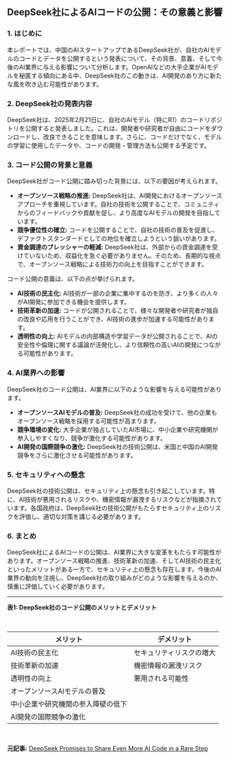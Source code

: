 ## DeepSeek社によるAIコードの公開：その意義と影響

### 1. はじめに

本レポートでは、中国のAIスタートアップであるDeepSeek社が、自社のAIモデルのコードとデータを公開するという発表について、その背景、意義、そして今後のAI業界に与える影響について分析します。OpenAIなどの大手企業がAIモデルを秘匿する傾向にある中、DeepSeek社のこの動きは、AI開発のあり方に新たな風を吹き込む可能性があります。

### 2. DeepSeek社の発表内容

DeepSeek社は、2025年2月21日に、自社のAIモデル（特にR1）のコードリポジトリを公開すると発表しました。これは、開発者や研究者が自由にコードをダウンロードし、改良できることを意味します。さらに、コードだけでなく、モデルの学習に使用したデータや、コードの開発・管理方法も公開する予定です。

### 3. コード公開の背景と意義

DeepSeek社がコード公開に踏み切った背景には、以下の要因が考えられます。

* **オープンソース戦略の推進:** DeepSeek社は、AI開発におけるオープンソースアプローチを重視しています。自社の技術を公開することで、コミュニティからのフィードバックや貢献を促し、より高度なAIモデルの開発を目指しています。
* **競争優位性の確立:** コードを公開することで、自社の技術の普及を促進し、デファクトスタンダードとしての地位を確立しようという狙いがあります。
* **資金調達のプレッシャーの軽減:** DeepSeek社は、外部からの資金調達を受けていないため、収益化を急ぐ必要がありません。そのため、長期的な視点で、オープンソース戦略による技術力の向上を目指すことができます。

コード公開の意義は、以下の点が挙げられます。

* **AI技術の民主化:** AI技術が一部の企業に集中するのを防ぎ、より多くの人々がAI開発に参加できる機会を提供します。
* **技術革新の加速:** コードが公開されることで、様々な開発者や研究者が独自の改良や応用を行うことができ、AI技術の進歩が加速する可能性があります。
* **透明性の向上:** AIモデルの内部構造や学習データが公開されることで、AIの安全性や倫理に関する議論が活発化し、より信頼性の高いAIの開発につながる可能性があります。

### 4. AI業界への影響

DeepSeek社のコード公開は、AI業界に以下のような影響を与える可能性があります。

* **オープンソースAIモデルの普及:** DeepSeek社の成功を受けて、他の企業もオープンソース戦略を採用する可能性が高まります。
* **競争環境の変化:** 大手企業が独占していたAI市場に、中小企業や研究機関が参入しやすくなり、競争が激化する可能性があります。
* **AI開発の国際競争の激化:** DeepSeek社の技術公開は、米国と中国のAI開発競争をさらに激化させる可能性があります。

### 5. セキュリティへの懸念

DeepSeek社の技術公開は、セキュリティ上の懸念も引き起こしています。特に、AI技術が悪用されるリスクや、機密情報が漏洩するリスクなどが指摘されています。各国政府は、DeepSeek社の技術公開がもたらすセキュリティ上のリスクを評価し、適切な対策を講じる必要があります。

### 6. まとめ

DeepSeek社によるAIコードの公開は、AI業界に大きな変革をもたらす可能性があります。オープンソース戦略の推進、技術革新の加速、そしてAI技術の民主化といったメリットがある一方で、セキュリティ上の懸念も存在します。今後のAI業界の動向を注視し、DeepSeek社の取り組みがどのような影響を与えるのか、慎重に評価していく必要があります。

---

**表1: DeepSeek社のコード公開のメリットとデメリット**

<br>

| メリット | デメリット |
| -------------------------------------- | -------------------------------------- |
| AI技術の民主化 | セキュリティリスクの増大 |
| 技術革新の加速 | 機密情報の漏洩リスク |
| 透明性の向上 | 悪用される可能性 |
| オープンソースAIモデルの普及 | |
| 中小企業や研究機関の参入障壁の低下 | |
| AI開発の国際競争の激化 | |

<br>


**元記事:** [DeepSeek Promises to Share Even More AI Code in a Rare Step](https://finance.yahoo.com/news/deepseek-promises-share-even-more-095718725.html)